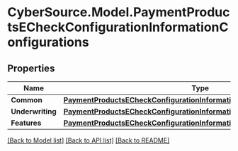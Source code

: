 # CyberSource.Model.PaymentProductsECheckConfigurationInformationConfigurations
## Properties

Name | Type | Description | Notes
------------ | ------------- | ------------- | -------------
**Common** | [**PaymentProductsECheckConfigurationInformationConfigurationsCommon**](PaymentProductsECheckConfigurationInformationConfigurationsCommon.md) |  | [optional] 
**Underwriting** | [**PaymentProductsECheckConfigurationInformationConfigurationsUnderwriting**](PaymentProductsECheckConfigurationInformationConfigurationsUnderwriting.md) |  | [optional] 
**Features** | [**PaymentProductsECheckConfigurationInformationConfigurationsFeatures**](PaymentProductsECheckConfigurationInformationConfigurationsFeatures.md) |  | [optional] 

[[Back to Model list]](../README.md#documentation-for-models) [[Back to API list]](../README.md#documentation-for-api-endpoints) [[Back to README]](../README.md)

